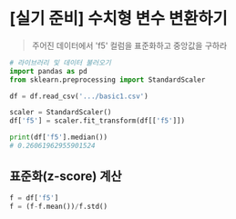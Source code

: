 # [실기 준비] 수치형 변수 변환하기

> 주어진 데이터에서 'f5' 컬럼을 표준화하고 중앙값을 구하라

```python
# 라이브러리 및 데이터 불러오기
import pandas as pd
from sklearn.preprocessing import StandardScaler

df = df.read_csv('.../basic1.csv')
```

```python
scaler = StandardScaler()
df['f5'] = scaler.fit_transform(df[['f5']])
```

```python
print(df['f5'].median())
# 0.26061962955901524
```



## 표준화(z-score) 계산

```python
f = df['f5']
f = (f-f.mean())/f.std()
```



